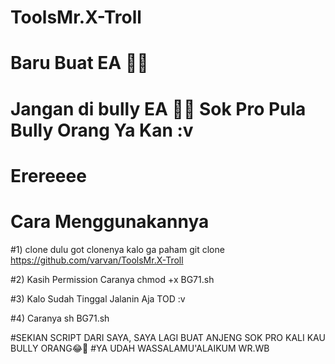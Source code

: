 # ToolsMr.X-Troll

# Baru Buat EA 🤣🤣

# Jangan di bully EA 🤣🤣 Sok Pro Pula Bully Orang Ya Kan :v

# Erereeee





# Cara Menggunakannya

#1) clone dulu got clonenya kalo ga paham 
    git clone https://github.com/varvan/ToolsMr.X-Troll

#2) Kasih Permission Caranya chmod +x BG71.sh

#3) Kalo Sudah Tinggal Jalanin Aja TOD :v

#4) Caranya sh BG71.sh





#SEKIAN SCRIPT DARI SAYA, SAYA LAGI BUAT ANJENG
SOK PRO KALI KAU BULLY ORANG😂🤣
#YA UDAH WASSALAMU'ALAIKUM WR.WB
